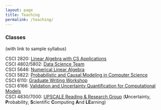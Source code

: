 ```yaml
---
layout: page
title: Teaching
permalink: /teaching/
---
```


### Classes
(with link to sample syllabus)
  
CSCI 2820: [Linear Algebra with CS Applications](/syllabi/2820.pdf)  
CSCI 4802/5802: [Data Science Team](/syllabi/ds.pdf)  
CSCI 5646: [Numerical Linear Algebra](/syllabi/nla.pdf)  
CSCI 5822: [Probabilistic and Causal Modeling in Computer Science](/syllabi/5822.pdf)  
CSCI 6110: [Graduate Writing Workshop](/syllabi/6110.pdf)  
CSCI 6166: [Validation and Uncertainty Quantification for Computational Models](/syllabi/6166.pdf)  
CSCI 4830/7000: [UPSCALE Reading & Research Group](/syllabi/upscale.pdf) (**U**ncertainty, **P**robability, **S**cientific **C**omputing **A**nd **LE**arning)  
